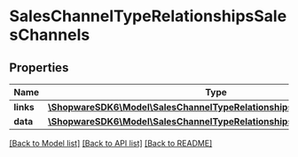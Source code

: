 # SalesChannelTypeRelationshipsSalesChannels

## Properties
Name | Type | Description | Notes
------------ | ------------- | ------------- | -------------
**links** | [**\ShopwareSDK6\Model\SalesChannelTypeRelationshipsSalesChannelsLinks**](SalesChannelTypeRelationshipsSalesChannelsLinks.md) |  | [optional] 
**data** | [**\ShopwareSDK6\Model\SalesChannelTypeRelationshipsSalesChannelsData[]**](SalesChannelTypeRelationshipsSalesChannelsData.md) |  | [optional] 

[[Back to Model list]](../../README.md#documentation-for-models) [[Back to API list]](../../README.md#documentation-for-api-endpoints) [[Back to README]](../../README.md)

